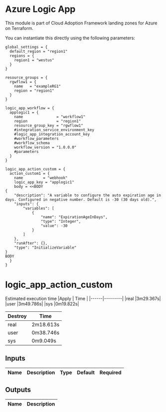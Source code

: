# Azure Logic App

This module is part of Cloud Adoption Framework landing zones for Azure on Terraform.

You can instantiate this directly using the following parameters:

```hcl
global_settings = {
  default_region = "region1"
  regions = {
    region1 = "westus"
  }
}

resource_groups = {
  rgwflow1 = {
    name   = "exampleRG1"
    region = "region1"
  }
}

logic_app_workflow = {
  applogic1 = {
    name               = "workflow1"
    region             = "region1"
    resource_group_key = "rgwflow1"
    #integration_service_environment_key
    #logic_app_integration_account_key
    #workflow_parameters
    #workflow_schema
    workflow_version = "1.0.0.0"
    #parameters
  }
}

logic_app_action_custom = {
  action_custom1 = {
    name         = "webhook"
    logic_app_key = "applogic1"
    body = <<BODY
{
    "description": "A variable to configure the auto expiration age in days. Configured in negative number. Default is -30 (30 days old).",
    "inputs": {
        "variables": [
            {
                "name": "ExpirationAgeInDays",
                "type": "Integer",
                "value": -30
            }
        ]
    },
    "runAfter": {},
    "type": "InitializeVariable"
}
BODY
  }
}
```
# logic_app_action_custom
Estimated execution time
|Apply |    Time |
|------|---------|
|real  |3m29.367s|
|user  |3m49.786s|
|sys   |0m19.822s|

| Destroy|  Time   |
|--------|---------|
|real    |2m18.613s |
|user    |0m38.746s|
|sys     |0m9.049s |

## Inputs
| Name | Description | Type | Default | Required |
|------|-------------|------|---------|:--------:|


## Outputs
| Name | Description |
|------|-------------|

